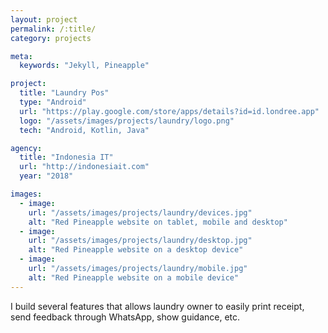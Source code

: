 ```yaml
---
layout: project
permalink: /:title/
category: projects

meta:
  keywords: "Jekyll, Pineapple"

project:
  title: "Laundry Pos"
  type: "Android"
  url: "https://play.google.com/store/apps/details?id=id.londree.app"
  logo: "/assets/images/projects/laundry/logo.png"
  tech: "Android, Kotlin, Java"

agency:
  title: "Indonesia IT"
  url: "http://indonesiait.com"
  year: "2018"

images:
  - image:
    url: "/assets/images/projects/laundry/devices.jpg"
    alt: "Red Pineapple website on tablet, mobile and desktop"
  - image:
    url: "/assets/images/projects/laundry/desktop.jpg"
    alt: "Red Pineapple website on a desktop device"
  - image:
    url: "/assets/images/projects/laundry/mobile.jpg"
    alt: "Red Pineapple website on a mobile device"
---
```

<p>I build several features that allows laundry owner to easily print receipt, send feedback through WhatsApp, show guidance, etc.</p>
